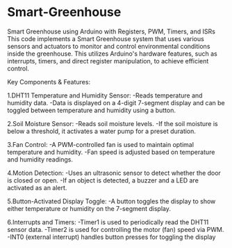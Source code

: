 # Smart-Greenhouse
Smart Greenhouse using Arduino with Registers, PWM, Timers, and ISRs
This code implements a Smart Greenhouse system that uses various sensors and actuators to monitor and control environmental conditions inside the greenhouse. This utilizes Arduino's hardware features, such as interrupts, timers, and direct register manipulation, to achieve efficient control.

Key Components & Features:

1.DHT11 Temperature and Humidity Sensor:
-Reads temperature and humidity data.
-Data is displayed on a 4-digit 7-segment display and can be toggled between temperature and humidity using a button.

2.Soil Moisture Sensor:
-Reads soil moisture levels.
-If the soil moisture is below a threshold, it activates a water pump for a preset duration.

3.Fan Control:
-A PWM-controlled fan is used to maintain optimal temperature and humidity.
-Fan speed is adjusted based on temperature and humidity readings.

4.Motion Detection:
-Uses an ultrasonic sensor to detect whether the door is closed or open.
-If an object is detected, a buzzer and a LED are activated as an alert.

5.Button-Activated Display Toggle:
-A button toggles the display to show either temperature or humidity on the 7-segment display.

6.Interrupts and Timers:
-Timer1 is used to periodically read the DHT11 sensor data.
-Timer2 is used for controlling the motor (fan) speed via PWM.
-INT0 (external interrupt) handles button presses for toggling the display